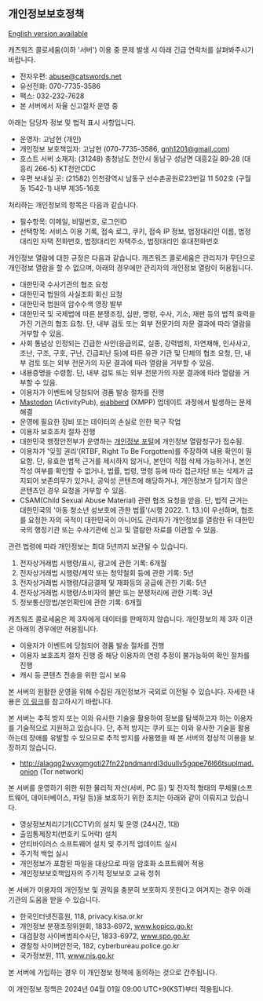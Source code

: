 ## 개인정보보호정책

[English version available](site_terms_EN.md)

캐츠워즈 콜로세움(이하 '서버') 이용 중 문제 발생 시 아래 긴급 연락처를 살펴봐주시기 바랍니다.

* 전자우편: abuse@catswords.net
* 유선전화: 070-7735-3586
* 팩스: 032-232-7628
* 본 서버에서 자율 신고절차 운영 중

아래는 담당자 정보 및 법적 표시 사항입니다.

* 운영자: 고남현 (개인)
* 개인정보 보호책임자: 고남현 (070-7735-3586, gnh1201@gmail.com)
* 호스트 서버 소재지: (31248) 충청남도 천안시 동남구 성남면 대흥2길 89-28 (대흥리 266-5) KT천안CDC
* 우편 보내실 곳: (21582) 인천광역시 남동구 선수촌공원로23번길 11 502호 (구월동 1542-1) 내부 제35-16호

처리하는 개인정보의 항목은 다음과 같습니다.

* 필수항목: 이메일, 비밀번호, 로그인ID
* 선택항목: 서비스 이용 기록, 접속 로그, 쿠키, 접속 IP 정보, 법정대리인 이름, 법정대리인 자택 전화번호, 법정대리인 자택주소, 법정대리인 휴대전화번호

개인정보 열람에 대한 규정은 다음과 같습니다. 캐츠워즈 콜로세움은 관리자가 무단으로 개인정보 열람을 할 수 없으며, 아래의 경우에만 관리자의 개인정보 열람이 허용됩니다.

* 대한민국 수사기관의 협조 요청
* 대한민국 법원의 사실조회 회신 요청
* 대한민국 법원의 압수수색 영장 발부
* 대한민국 및 국제법에 따른 분쟁조정, 심판, 명령, 수사, 기소, 재판 등의 법적 효력을 가진 기관의 협조 요청. 단, 내부 검토 또는 외부 전문가의 자문 결과에 따라 열람을 거부할 수 있음.
* 사회 통념상 인정되는 긴급한 사안(응급의료, 실종, 강력범죄, 자연재해, 인사사고, 조난, 구조, 구호, 구난, 긴급피난 등)에 따른 유관 기관 및 단체의 협조 요청, 단, 내부 검토 또는 외부 전문가의 자문 결과에 따라 열람을 거부할 수 있음.
* 내용증명을 수령함. 단, 내부 검토 또는 외부 전문가의 자문 결과에 따라 열람을 거부할 수 있음.
* 이용자가 이벤트에 당첨되어 경품 발송 절차를 진행
* [Mastodon](https://github.com/mastodon/mastodon) (ActivityPub), [ejabberd](https://github.com/processone/ejabberd) (XMPP) 업데이트 과정에서 발생하는 문제 해결
* 운영에 필요한 장비 또는 데이터의 손실로 인한 복구 작업
* 이용자 보호조치 절차 진행
* 대한민국 행정안전부가 운영하는 [개인정보 포털](https://www.privacy.go.kr)에 개인정보 열람청구가 접수됨.
* 이용자가 '잊힐 권리'(RTBF, Right To Be Forgotten)를 주장하여 내용 확인이 필요함. 단, 유효한 법적 근거를 제시하지 않거나, 본인이 직접 삭제 가능하거나, 본인 작성 여부를 확인할 수 없거나, 법률, 법령, 명령 등에 따라 접근차단 또는 삭제가 금지되어 보존의무가 있거나, 공익성 콘텐츠에 해당하거나, 개인정보가 담기지 않은 콘텐츠인 경우 요청을 거부할 수 있음.
* CSAM(Child Sexual Abuse Material) 관련 협조 요청을 받음. 단, 법적 근거는 대한민국의 '아동 청소년 성보호에 관한 법률'(시행 2022. 1. 13.)이 우선하며, 협조를 요청한 자의 국적이 대한민국이 아니어도 관리자가 개인정보를 열람한 뒤 대한민국의 행정기관 또는 수사기관에 신고 및 열람한 자료를 이관할 수 있음.

관련 법령에 따라 개인정보는 최대 5년까지 보관될 수 있습니다.

1. 전자상거래법 시행령/표시, 광고에 관한 기록: 6개월
2. 전자상거래법 시행령/계약 또는 청약철회 등에 관한 기록: 5년
3. 전자상거래법 시행령/대금결제 및 재화등의 공급에 관한 기록: 5년
4. 전자상거래법 시행령/소비자의 불만 또는 분쟁처리에 관한 기록: 3년
5. 정보통신망법/본인확인에 관한 기록: 6개월

캐츠워즈 콜로세움은 제 3자에게 데이터를 판매하지 않습니다. 개인정보의 제 3자 이관은 아래의 경우에만 허용됩니다.

* 이용자가 이벤트에 당첨되어 경품 발송 절차를 진행
* 이용자 보호조치 절차 진행 중 해당 이용자의 연령 추정이 불가능하여 확인 절차를 진행
* 캐시 등 콘텐츠 전송을 위한 임시 보유

본 서버의 원활한 운영을 위해 수집된 개인정보가 국외로 이전될 수 있습니다. 자세한 내용은 [이 링크](hosting_locations.md)를 참고하시기 바랍니다.

본 서버는 추적 방지 또는 이와 유사한 기술을 활용하여 정보를 탐색하고자 하는 이용자를 기술적으로 지원하고 있습니다. 단, 추적 방지는 쿠키 또는 이와 유사한 기술을 활용하는데 장애를 유발할 수 있으므로 추적 방지를 사용했을 때 본 서버의 정상적 이용을 보장하지 않습니다.

* http://alagqg2wvxgmgoti27fn22pndmanrdl3duullv5gqpe76l66tsuplmad.onion (Tor network)

본 서버를 운영하기 위한 위한 물리적 자산(서버, PC 등) 및 전자적 형태의 무체물(소프트웨어, 데이터베이스, 파일 등)을 보호하기 위한 조치는 아래와 같이 이뤄지고 있습니다.

* 영상정보처리기기(CCTV)의 설치 및 운영 (24시간, 1대)
* 출입통제장치(번호키 도어락) 설치
* 안티바이러스 소프트웨어 설치 및 주기적 업데이트 실시
* 주기적 백업 실시
* 개인정보가 포함된 파일을 대상으로 파일 암호화 소프트웨어 적용
* 개인정보보호책임자의 주기적 정보보호 교육 청취

본 서버가 이용자의 개인정보 및 권익을 충분히 보호하지 못한다고 여겨지는 경우 아래 기관의 도움을 받을 수 있습니다.

* 한국인터넷진흥원, 118, privacy.kisa.or.kr
* 개인정보 분쟁조정위원회, 1833-6972, www.kopico.go.kr
* 대검찰청 사이버범죄수사단, 1833-6972, www.spo.go.kr
* 경찰청 사이버안전국, 182, cyberbureau.police.go.kr
* 국가정보원, 111, www.nis.go.kr

본 서버에 가입하는 경우 이 개인정보 정책에 동의하는 것으로 간주됩니다.

이 개인정보 정책은 2024년 04월 01일 09:00 UTC+9(KST)부터 적용됩니다.
